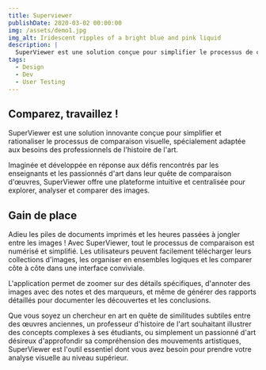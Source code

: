 ```yaml
---
title: Superviewer
publishDate: 2020-03-02 00:00:00
img: /assets/demo1.jpg
img_alt: Iridescent ripples of a bright blue and pink liquid
description: |
  SuperViewer est une solution conçue pour simplifier le processus de comparaison visuelle, spécialement adaptée aux professeurs et étudiants.
tags:
  - Design
  - Dev
  - User Testing
---
```


## Comparez, travaillez !

SuperViewer est une solution innovante conçue pour simplifier et rationaliser le processus de comparaison visuelle, spécialement adaptée aux besoins des professionnels de l'histoire de l'art.

Imaginée et développée en réponse aux défis rencontrés par les enseignants et les passionnés d'art dans leur quête de comparaison d'œuvres, SuperViewer offre une plateforme intuitive et centralisée pour explorer, analyser et comparer des images.

## Gain de place

Adieu les piles de documents imprimés et les heures passées à jongler entre les images ! Avec SuperViewer, tout le processus de comparaison est numérisé et simplifié. Les utilisateurs peuvent facilement télécharger leurs collections d'images, les organiser en ensembles logiques et les comparer côte à côte dans une interface conviviale.

L'application permet de zoomer sur des détails spécifiques, d'annoter des images avec des notes et des marqueurs, et même de générer des rapports détaillés pour documenter les découvertes et les conclusions.

Que vous soyez un chercheur en art en quête de similitudes subtiles entre des œuvres anciennes, un professeur d'histoire de l'art souhaitant illustrer des concepts complexes à ses étudiants, ou simplement un passionné d'art désireux d'approfondir sa compréhension des mouvements artistiques, SuperViewer est l'outil essentiel dont vous avez besoin pour prendre votre analyse visuelle au niveau supérieur.